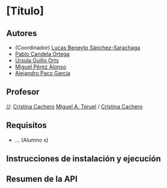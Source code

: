 # [Título]
[//]: # (Incluid aquí la descripción de vuestra aplicación. Por cierto, así se ponen comentarios en Markdown)

## Autores

* (Coordinador) [Lucas Beneyto Sánchez-Sarachaga](https://github.com/lucasbeneyto)
* [Pablo Candela Ortega](https://github.com/pablocandela4)
* [Úrsula Guillo Orts](https://github.com/u1159)
* [Miguel Pérez Alonso](https://github.com/mpa113)
* [Alejandro Paco García](https://github.com/apg260)

## Profesor
[//]: [Cristina Cachero](https://github.com/ccacheroc)
[Miguel A. Teruel](https://github.com/materuel-ua) / [Cristina Cachero](https://github.com/ccacheroc)

## Requisitos
[//]: # (Indicad aquí los requisitos de vuestra aplicación, así como el alumno responsable de cada uno de ellos)
* ... (Alumno x)

## Instrucciones de instalación y ejecución
[//]: # (Indicad aquí qué habría que hacer para ejecutar vuestra aplicación)

## Resumen de la API
[//]: # (Cuando tengáis la API, añadiréis aquí la descripción de las diferentes llamadas.)
[//]: # (Para la evaluación por pares, indicaréis aquí las diferentes opciones de vuestro menú textual, especificando para qué sirve cada una de ellas)
